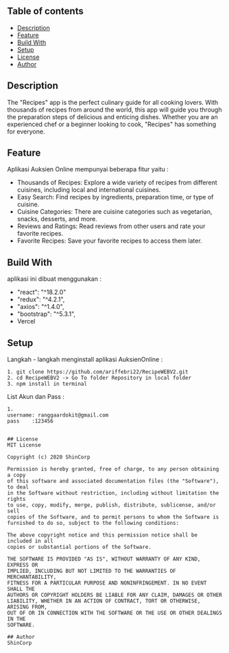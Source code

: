 ## Table of contents
* [Description](#description)
* [Feature](#feature)
* [Build With](#build-with)
* [Setup](#setup)
* [License](#license)
* [Author](#author)

## Description
The "Recipes" app is the perfect culinary guide for all cooking lovers. With thousands of recipes from around the world, this app will guide you through the preparation steps of delicious and enticing dishes. Whether you are an experienced chef or a beginner looking to cook, "Recipes" has something for everyone.

## Feature
Aplikasi Auksien Online mempunyai beberapa fitur yaitu :
* Thousands of Recipes: Explore a wide variety of recipes from different cuisines, including local and international cuisines.
* Easy Search: Find recipes by ingredients, preparation time, or type of cuisine.
* Cuisine Categories: There are cuisine categories such as vegetarian, snacks, desserts, and more.
* Reviews and Ratings: Read reviews from other users and rate your favorite recipes.
* Favorite Recipes: Save your favorite recipes to access them later.
	
## Build With
aplikasi ini dibuat menggunakan : 
* "react": "^18.2.0"
* "redux": "^4.2.1",
* "axios": "^1.4.0",
* "bootstrap": "^5.3.1",
* Vercel
	
## Setup
Langkah - langkah menginstall aplikasi AuksienOnline :

```
1. git clone https://github.com/ariffebri22/RecipeWEBV2.git
2. cd RecipeWEBV2 -> Go To folder Repository in local folder
3. npm install in terminal
```

List Akun dan Pass :
```
1. 
username: ranggaardokit@gmail.com
pass 	:123456


## License
MIT License

Copyright (c) 2020 ShinCorp

Permission is hereby granted, free of charge, to any person obtaining a copy
of this software and associated documentation files (the "Software"), to deal
in the Software without restriction, including without limitation the rights
to use, copy, modify, merge, publish, distribute, sublicense, and/or sell
copies of the Software, and to permit persons to whom the Software is
furnished to do so, subject to the following conditions:

The above copyright notice and this permission notice shall be included in all
copies or substantial portions of the Software.

THE SOFTWARE IS PROVIDED "AS IS", WITHOUT WARRANTY OF ANY KIND, EXPRESS OR
IMPLIED, INCLUDING BUT NOT LIMITED TO THE WARRANTIES OF MERCHANTABILITY,
FITNESS FOR A PARTICULAR PURPOSE AND NONINFRINGEMENT. IN NO EVENT SHALL THE
AUTHORS OR COPYRIGHT HOLDERS BE LIABLE FOR ANY CLAIM, DAMAGES OR OTHER
LIABILITY, WHETHER IN AN ACTION OF CONTRACT, TORT OR OTHERWISE, ARISING FROM,
OUT OF OR IN CONNECTION WITH THE SOFTWARE OR THE USE OR OTHER DEALINGS IN THE
SOFTWARE.

## Author
ShinCorp
